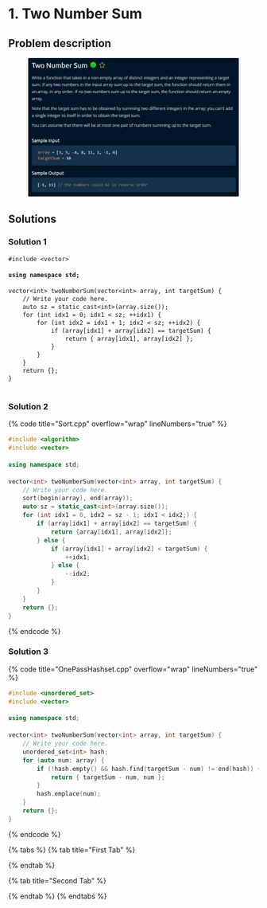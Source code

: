 # 1. Two Number Sum

## Problem description

<figure><img src="../../.gitbook/assets/image.png" alt=""><figcaption></figcaption></figure>

## Solutions

### Solution 1

<pre class="language-cpp" data-title="BruteForce.cpp" data-overflow="wrap" data-line-numbers data-full-width="true"><code class="lang-cpp">#include &#x3C;vector>
<strong>
</strong><strong>using namespace std;
</strong>
vector&#x3C;int> twoNumberSum(vector&#x3C;int> array, int targetSum) {
    // Write your code here.
    auto sz = static_cast&#x3C;int>(array.size());
    for (int idx1 = 0; idx1 &#x3C; sz; ++idx1) {
        for (int idx2 = idx1 + 1; idx2 &#x3C; sz; ++idx2) {
            if (array[idx1] + array[idx2] == targetSum) {
                return { array[idx1], array[idx2] };
            }
        }
    }
    return {};
}
 
</code></pre>

### Solution 2



{% code title="Sort.cpp" overflow="wrap" lineNumbers="true" %}
```cpp
#include <algorithm>
#include <vector>

using namespace std;

vector<int> twoNumberSum(vector<int> array, int targetSum) { 
    // Write your code here.
    sort(begin(array), end(array));
    auto sz = static_cast<int>(array.size());
    for (int idx1 = 0, idx2 = sz - 1; idx1 < idx2;) {
        if (array[idx1] + array[idx2] == targetSum) {
            return {array[idx1], array[idx2]};
        } else {
            if (array[idx1] + array[idx2] < targetSum) {
                ++idx1;
            } else {
                --idx2;
            }
        }
    }
    return {};
}

```
{% endcode %}

### Solution 3



{% code title="OnePassHashset.cpp" overflow="wrap" lineNumbers="true" %}
```cpp
#include <unordered_set>
#include <vector>

using namespace std;

vector<int> twoNumberSum(vector<int> array, int targetSum) {
    // Write your code here.
    unordered_set<int> hash;
    for (auto num: array) {
        if (!hash.empty() && hash.find(targetSum - num) != end(hash)) {
            return { targetSum - num, num };
        }
        hash.emplace(num);
    }
    return {};
}

```
{% endcode %}



{% tabs %}
{% tab title="First Tab" %}

{% endtab %}

{% tab title="Second Tab" %}

{% endtab %}
{% endtabs %}
